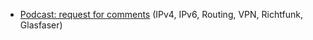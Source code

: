 - [Podcast: request for comments](https://requestforcomments.de/) (IPv4, IPv6, Routing, VPN, Richtfunk, Glasfaser)
